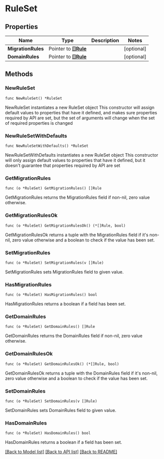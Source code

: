 # RuleSet

## Properties

Name | Type | Description | Notes
------------ | ------------- | ------------- | -------------
**MigrationRules** | Pointer to [**[]Rule**](Rule.md) |  | [optional] 
**DomainRules** | Pointer to [**[]Rule**](Rule.md) |  | [optional] 

## Methods

### NewRuleSet

`func NewRuleSet() *RuleSet`

NewRuleSet instantiates a new RuleSet object
This constructor will assign default values to properties that have it defined,
and makes sure properties required by API are set, but the set of arguments
will change when the set of required properties is changed

### NewRuleSetWithDefaults

`func NewRuleSetWithDefaults() *RuleSet`

NewRuleSetWithDefaults instantiates a new RuleSet object
This constructor will only assign default values to properties that have it defined,
but it doesn't guarantee that properties required by API are set

### GetMigrationRules

`func (o *RuleSet) GetMigrationRules() []Rule`

GetMigrationRules returns the MigrationRules field if non-nil, zero value otherwise.

### GetMigrationRulesOk

`func (o *RuleSet) GetMigrationRulesOk() (*[]Rule, bool)`

GetMigrationRulesOk returns a tuple with the MigrationRules field if it's non-nil, zero value otherwise
and a boolean to check if the value has been set.

### SetMigrationRules

`func (o *RuleSet) SetMigrationRules(v []Rule)`

SetMigrationRules sets MigrationRules field to given value.

### HasMigrationRules

`func (o *RuleSet) HasMigrationRules() bool`

HasMigrationRules returns a boolean if a field has been set.

### GetDomainRules

`func (o *RuleSet) GetDomainRules() []Rule`

GetDomainRules returns the DomainRules field if non-nil, zero value otherwise.

### GetDomainRulesOk

`func (o *RuleSet) GetDomainRulesOk() (*[]Rule, bool)`

GetDomainRulesOk returns a tuple with the DomainRules field if it's non-nil, zero value otherwise
and a boolean to check if the value has been set.

### SetDomainRules

`func (o *RuleSet) SetDomainRules(v []Rule)`

SetDomainRules sets DomainRules field to given value.

### HasDomainRules

`func (o *RuleSet) HasDomainRules() bool`

HasDomainRules returns a boolean if a field has been set.


[[Back to Model list]](../README.md#documentation-for-models) [[Back to API list]](../README.md#documentation-for-api-endpoints) [[Back to README]](../README.md)


